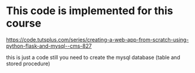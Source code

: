 # This code is implemented for this course 

https://code.tutsplus.com/series/creating-a-web-app-from-scratch-using-python-flask-and-mysql--cms-827

this is just a code still you need to create the mysql database (table and stored procedure)

